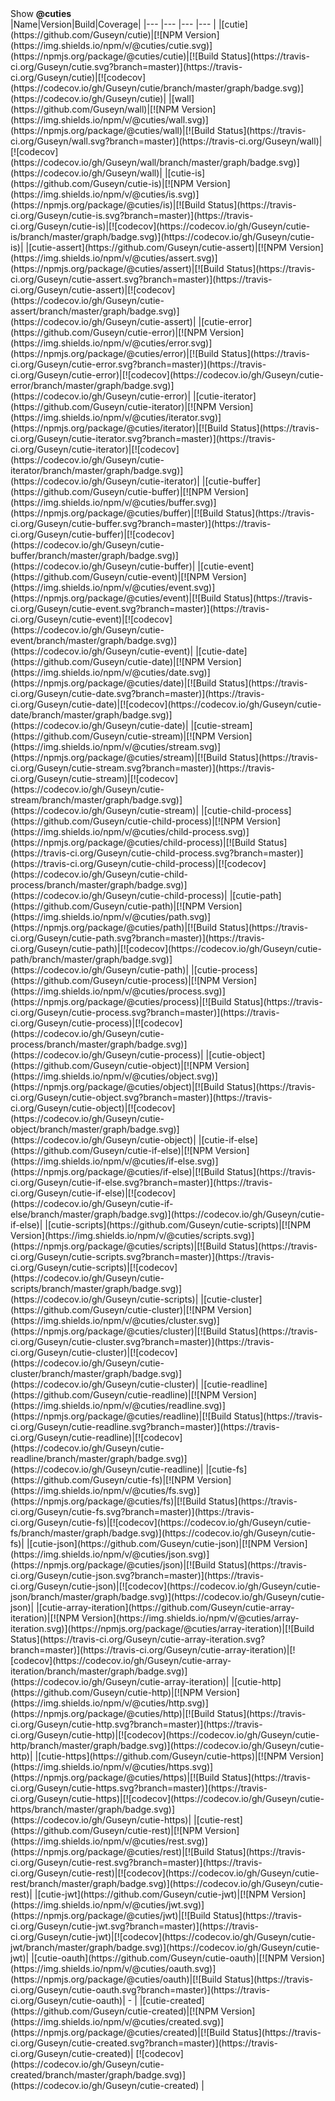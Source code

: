 <summary id="show-cuties">Show <b>@cuties</b></summary>
|Name|Version|Build|Coverage|
|--- |--- |--- |--- |
|[cutie](https://github.com/Guseyn/cutie)|[![NPM Version](https://img.shields.io/npm/v/@cuties/cutie.svg)](https://npmjs.org/package/@cuties/cutie)|[![Build Status](https://travis-ci.org/Guseyn/cutie.svg?branch=master)](https://travis-ci.org/Guseyn/cutie)|[![codecov](https://codecov.io/gh/Guseyn/cutie/branch/master/graph/badge.svg)](https://codecov.io/gh/Guseyn/cutie)|
|[wall](https://github.com/Guseyn/wall)|[![NPM Version](https://img.shields.io/npm/v/@cuties/wall.svg)](https://npmjs.org/package/@cuties/wall)|[![Build Status](https://travis-ci.org/Guseyn/wall.svg?branch=master)](https://travis-ci.org/Guseyn/wall)|[![codecov](https://codecov.io/gh/Guseyn/wall/branch/master/graph/badge.svg)](https://codecov.io/gh/Guseyn/wall)|
|[cutie-is](https://github.com/Guseyn/cutie-is)|[![NPM Version](https://img.shields.io/npm/v/@cuties/is.svg)](https://npmjs.org/package/@cuties/is)|[![Build Status](https://travis-ci.org/Guseyn/cutie-is.svg?branch=master)](https://travis-ci.org/Guseyn/cutie-is)|[![codecov](https://codecov.io/gh/Guseyn/cutie-is/branch/master/graph/badge.svg)](https://codecov.io/gh/Guseyn/cutie-is)|
|[cutie-assert](https://github.com/Guseyn/cutie-assert)|[![NPM Version](https://img.shields.io/npm/v/@cuties/assert.svg)](https://npmjs.org/package/@cuties/assert)|[![Build Status](https://travis-ci.org/Guseyn/cutie-assert.svg?branch=master)](https://travis-ci.org/Guseyn/cutie-assert)|[![codecov](https://codecov.io/gh/Guseyn/cutie-assert/branch/master/graph/badge.svg)](https://codecov.io/gh/Guseyn/cutie-assert)|
|[cutie-error](https://github.com/Guseyn/cutie-error)|[![NPM Version](https://img.shields.io/npm/v/@cuties/error.svg)](https://npmjs.org/package/@cuties/error)|[![Build Status](https://travis-ci.org/Guseyn/cutie-error.svg?branch=master)](https://travis-ci.org/Guseyn/cutie-error)|[![codecov](https://codecov.io/gh/Guseyn/cutie-error/branch/master/graph/badge.svg)](https://codecov.io/gh/Guseyn/cutie-error)|
|[cutie-iterator](https://github.com/Guseyn/cutie-iterator)|[![NPM Version](https://img.shields.io/npm/v/@cuties/iterator.svg)](https://npmjs.org/package/@cuties/iterator)|[![Build Status](https://travis-ci.org/Guseyn/cutie-iterator.svg?branch=master)](https://travis-ci.org/Guseyn/cutie-iterator)|[![codecov](https://codecov.io/gh/Guseyn/cutie-iterator/branch/master/graph/badge.svg)](https://codecov.io/gh/Guseyn/cutie-iterator)|
|[cutie-buffer](https://github.com/Guseyn/cutie-buffer)|[![NPM Version](https://img.shields.io/npm/v/@cuties/buffer.svg)](https://npmjs.org/package/@cuties/buffer)|[![Build Status](https://travis-ci.org/Guseyn/cutie-buffer.svg?branch=master)](https://travis-ci.org/Guseyn/cutie-buffer)|[![codecov](https://codecov.io/gh/Guseyn/cutie-buffer/branch/master/graph/badge.svg)](https://codecov.io/gh/Guseyn/cutie-buffer)|
|[cutie-event](https://github.com/Guseyn/cutie-event)|[![NPM Version](https://img.shields.io/npm/v/@cuties/event.svg)](https://npmjs.org/package/@cuties/event)|[![Build Status](https://travis-ci.org/Guseyn/cutie-event.svg?branch=master)](https://travis-ci.org/Guseyn/cutie-event)|[![codecov](https://codecov.io/gh/Guseyn/cutie-event/branch/master/graph/badge.svg)](https://codecov.io/gh/Guseyn/cutie-event)|
|[cutie-date](https://github.com/Guseyn/cutie-date)|[![NPM Version](https://img.shields.io/npm/v/@cuties/date.svg)](https://npmjs.org/package/@cuties/date)|[![Build Status](https://travis-ci.org/Guseyn/cutie-date.svg?branch=master)](https://travis-ci.org/Guseyn/cutie-date)|[![codecov](https://codecov.io/gh/Guseyn/cutie-date/branch/master/graph/badge.svg)](https://codecov.io/gh/Guseyn/cutie-date)|
|[cutie-stream](https://github.com/Guseyn/cutie-stream)|[![NPM Version](https://img.shields.io/npm/v/@cuties/stream.svg)](https://npmjs.org/package/@cuties/stream)|[![Build Status](https://travis-ci.org/Guseyn/cutie-stream.svg?branch=master)](https://travis-ci.org/Guseyn/cutie-stream)|[![codecov](https://codecov.io/gh/Guseyn/cutie-stream/branch/master/graph/badge.svg)](https://codecov.io/gh/Guseyn/cutie-stream)|
|[cutie-child-process](https://github.com/Guseyn/cutie-child-process)|[![NPM Version](https://img.shields.io/npm/v/@cuties/child-process.svg)](https://npmjs.org/package/@cuties/child-process)|[![Build Status](https://travis-ci.org/Guseyn/cutie-child-process.svg?branch=master)](https://travis-ci.org/Guseyn/cutie-child-process)|[![codecov](https://codecov.io/gh/Guseyn/cutie-child-process/branch/master/graph/badge.svg)](https://codecov.io/gh/Guseyn/cutie-child-process)|
|[cutie-path](https://github.com/Guseyn/cutie-path)|[![NPM Version](https://img.shields.io/npm/v/@cuties/path.svg)](https://npmjs.org/package/@cuties/path)|[![Build Status](https://travis-ci.org/Guseyn/cutie-path.svg?branch=master)](https://travis-ci.org/Guseyn/cutie-path)|[![codecov](https://codecov.io/gh/Guseyn/cutie-path/branch/master/graph/badge.svg)](https://codecov.io/gh/Guseyn/cutie-path)|
|[cutie-process](https://github.com/Guseyn/cutie-process)|[![NPM Version](https://img.shields.io/npm/v/@cuties/process.svg)](https://npmjs.org/package/@cuties/process)|[![Build Status](https://travis-ci.org/Guseyn/cutie-process.svg?branch=master)](https://travis-ci.org/Guseyn/cutie-process)|[![codecov](https://codecov.io/gh/Guseyn/cutie-process/branch/master/graph/badge.svg)](https://codecov.io/gh/Guseyn/cutie-process)|
|[cutie-object](https://github.com/Guseyn/cutie-object)|[![NPM Version](https://img.shields.io/npm/v/@cuties/object.svg)](https://npmjs.org/package/@cuties/object)|[![Build Status](https://travis-ci.org/Guseyn/cutie-object.svg?branch=master)](https://travis-ci.org/Guseyn/cutie-object)|[![codecov](https://codecov.io/gh/Guseyn/cutie-object/branch/master/graph/badge.svg)](https://codecov.io/gh/Guseyn/cutie-object)|
|[cutie-if-else](https://github.com/Guseyn/cutie-if-else)|[![NPM Version](https://img.shields.io/npm/v/@cuties/if-else.svg)](https://npmjs.org/package/@cuties/if-else)|[![Build Status](https://travis-ci.org/Guseyn/cutie-if-else.svg?branch=master)](https://travis-ci.org/Guseyn/cutie-if-else)|[![codecov](https://codecov.io/gh/Guseyn/cutie-if-else/branch/master/graph/badge.svg)](https://codecov.io/gh/Guseyn/cutie-if-else)|
|[cutie-scripts](https://github.com/Guseyn/cutie-scripts)|[![NPM Version](https://img.shields.io/npm/v/@cuties/scripts.svg)](https://npmjs.org/package/@cuties/scripts)|[![Build Status](https://travis-ci.org/Guseyn/cutie-scripts.svg?branch=master)](https://travis-ci.org/Guseyn/cutie-scripts)|[![codecov](https://codecov.io/gh/Guseyn/cutie-scripts/branch/master/graph/badge.svg)](https://codecov.io/gh/Guseyn/cutie-scripts)|
|[cutie-cluster](https://github.com/Guseyn/cutie-cluster)|[![NPM Version](https://img.shields.io/npm/v/@cuties/cluster.svg)](https://npmjs.org/package/@cuties/cluster)|[![Build Status](https://travis-ci.org/Guseyn/cutie-cluster.svg?branch=master)](https://travis-ci.org/Guseyn/cutie-cluster)|[![codecov](https://codecov.io/gh/Guseyn/cutie-cluster/branch/master/graph/badge.svg)](https://codecov.io/gh/Guseyn/cutie-cluster)|
|[cutie-readline](https://github.com/Guseyn/cutie-readline)|[![NPM Version](https://img.shields.io/npm/v/@cuties/readline.svg)](https://npmjs.org/package/@cuties/readline)|[![Build Status](https://travis-ci.org/Guseyn/cutie-readline.svg?branch=master)](https://travis-ci.org/Guseyn/cutie-readline)|[![codecov](https://codecov.io/gh/Guseyn/cutie-readline/branch/master/graph/badge.svg)](https://codecov.io/gh/Guseyn/cutie-readline)|
|[cutie-fs](https://github.com/Guseyn/cutie-fs)|[![NPM Version](https://img.shields.io/npm/v/@cuties/fs.svg)](https://npmjs.org/package/@cuties/fs)|[![Build Status](https://travis-ci.org/Guseyn/cutie-fs.svg?branch=master)](https://travis-ci.org/Guseyn/cutie-fs)|[![codecov](https://codecov.io/gh/Guseyn/cutie-fs/branch/master/graph/badge.svg)](https://codecov.io/gh/Guseyn/cutie-fs)|
|[cutie-json](https://github.com/Guseyn/cutie-json)|[![NPM Version](https://img.shields.io/npm/v/@cuties/json.svg)](https://npmjs.org/package/@cuties/json)|[![Build Status](https://travis-ci.org/Guseyn/cutie-json.svg?branch=master)](https://travis-ci.org/Guseyn/cutie-json)|[![codecov](https://codecov.io/gh/Guseyn/cutie-json/branch/master/graph/badge.svg)](https://codecov.io/gh/Guseyn/cutie-json)|
|[cutie-array-iteration](https://github.com/Guseyn/cutie-array-iteration)|[![NPM Version](https://img.shields.io/npm/v/@cuties/array-iteration.svg)](https://npmjs.org/package/@cuties/array-iteration)|[![Build Status](https://travis-ci.org/Guseyn/cutie-array-iteration.svg?branch=master)](https://travis-ci.org/Guseyn/cutie-array-iteration)|[![codecov](https://codecov.io/gh/Guseyn/cutie-array-iteration/branch/master/graph/badge.svg)](https://codecov.io/gh/Guseyn/cutie-array-iteration)|
|[cutie-http](https://github.com/Guseyn/cutie-http)|[![NPM Version](https://img.shields.io/npm/v/@cuties/http.svg)](https://npmjs.org/package/@cuties/http)|[![Build Status](https://travis-ci.org/Guseyn/cutie-http.svg?branch=master)](https://travis-ci.org/Guseyn/cutie-http)|[![codecov](https://codecov.io/gh/Guseyn/cutie-http/branch/master/graph/badge.svg)](https://codecov.io/gh/Guseyn/cutie-http)|
|[cutie-https](https://github.com/Guseyn/cutie-https)|[![NPM Version](https://img.shields.io/npm/v/@cuties/https.svg)](https://npmjs.org/package/@cuties/https)|[![Build Status](https://travis-ci.org/Guseyn/cutie-https.svg?branch=master)](https://travis-ci.org/Guseyn/cutie-https)|[![codecov](https://codecov.io/gh/Guseyn/cutie-https/branch/master/graph/badge.svg)](https://codecov.io/gh/Guseyn/cutie-https)|
|[cutie-rest](https://github.com/Guseyn/cutie-rest)|[![NPM Version](https://img.shields.io/npm/v/@cuties/rest.svg)](https://npmjs.org/package/@cuties/rest)|[![Build Status](https://travis-ci.org/Guseyn/cutie-rest.svg?branch=master)](https://travis-ci.org/Guseyn/cutie-rest)|[![codecov](https://codecov.io/gh/Guseyn/cutie-rest/branch/master/graph/badge.svg)](https://codecov.io/gh/Guseyn/cutie-rest)|
|[cutie-jwt](https://github.com/Guseyn/cutie-jwt)|[![NPM Version](https://img.shields.io/npm/v/@cuties/jwt.svg)](https://npmjs.org/package/@cuties/jwt)|[![Build Status](https://travis-ci.org/Guseyn/cutie-jwt.svg?branch=master)](https://travis-ci.org/Guseyn/cutie-jwt)|[![codecov](https://codecov.io/gh/Guseyn/cutie-jwt/branch/master/graph/badge.svg)](https://codecov.io/gh/Guseyn/cutie-jwt)|
|[cutie-oauth](https://github.com/Guseyn/cutie-oauth)|[![NPM Version](https://img.shields.io/npm/v/@cuties/oauth.svg)](https://npmjs.org/package/@cuties/oauth)|[![Build Status](https://travis-ci.org/Guseyn/cutie-oauth.svg?branch=master)](https://travis-ci.org/Guseyn/cutie-oauth)| - |
|[cutie-created](https://github.com/Guseyn/cutie-created)|[![NPM Version](https://img.shields.io/npm/v/@cuties/created.svg)](https://npmjs.org/package/@cuties/created)|[![Build Status](https://travis-ci.org/Guseyn/cutie-created.svg?branch=master)](https://travis-ci.org/Guseyn/cutie-created)| [![codecov](https://codecov.io/gh/Guseyn/cutie-created/branch/master/graph/badge.svg)](https://codecov.io/gh/Guseyn/cutie-created) |

